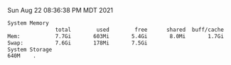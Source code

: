 Sun Aug 22 08:36:38 PM MDT 2021
```bash
System Memory
               total        used        free      shared  buff/cache   available
Mem:           7.7Gi       603Mi       5.4Gi       8.0Mi       1.7Gi       6.7Gi
Swap:          7.6Gi       178Mi       7.5Gi
System Storage
640M	.
```
